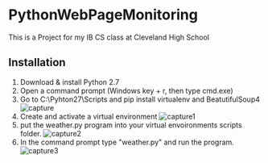 # PythonWebPageMonitoring
This is a Project for my IB CS class at Cleveland High School

## Installation
1. Download & install Python 2.7
2. Open a command prompt (Windows key + r, then type cmd.exe)
3. Go to C:\Pyhton27\Scripts and pip install virtualenv and BeatutifulSoup4
![capture](https://user-images.githubusercontent.com/19613036/33689093-f3e81454-da92-11e7-9094-090e10f55d4a.PNG)
4. Create and activate a virtual environment
![capture1](https://user-images.githubusercontent.com/19613036/33689574-e1acfae6-da94-11e7-9249-3879a15c7e67.PNG)
5. put the weather.py program into your virtual envoironments scripts folder.
![capture2](https://user-images.githubusercontent.com/19613036/33689585-eab0af0c-da94-11e7-9d8c-fb4a5cc698c3.PNG)
6. In the command prompt type "weather.py" and run the program.
![capture3](https://user-images.githubusercontent.com/19613036/33689594-f136b83a-da94-11e7-9226-bc2dad025b37.PNG)

